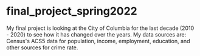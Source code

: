 # final_project_spring2022
 
My final project is looking at the City of Columbia for the last decade (2010 - 2020) to see how it has changed over the years. My data sources are: Census's ACS5 data for population, income, employment, education, and other sources for crime rate.